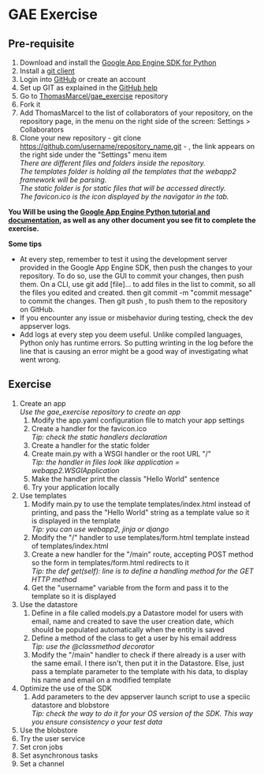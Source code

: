 GAE Exercise
============

Pre-requisite
-------------

1. Download and install the [Google App Engine SDK for Python](https://developers.google.com/appengine/downloads)
1. Install a [git client](http://git-scm.com/downloads)
2. Login into [GitHub](https://github.com) or create an account
3. Set up GIT as explained in the [GitHub help](https://help.github.com/articles/set-up-git)
4. Go to [ThomasMarcel/gae_exercise](https://github.com/ThomasMarcel/gae_exercise) repository
5. Fork it
6. Add ThomasMarcel to the list of collaborators of your repository, on the repository page, in the menu on the right side of the screen: Settings > Collaborators
7. Clone your new repository - git clone https://github.com/username/repository_name.git - , the link appears on the right side under the "Settings" menu item  
_There are different files and folders inside the repository.  
The templates folder is holding all the templates that the webapp2 framework will be parsing.  
The static folder is for static files that will be accessed directly.  
The favicon.ico is the icon displayed by the navigator in the tab._  
  
__You Will be using the [Google App Engine Python tutorial and documentation](https://developers.google.com/appengine/docs/python/gettingstartedpython27/introduction), as well as any other document you see fit to complete the exercise.__  
  
**Some tips**  
* At every step, remember to test it using the development server provided in the Google App Engine SDK, then push the changes to your repository. To do so, use the GUI to commit your changes, then push them. On a CLI, use git add [file]... to add files in the list to commit, so all the files you edited and created. then git commit -m "commit message" to commit the changes. Then git push , to push them to the repository on GitHub.
* If you encounter any issue or misbehavior during testing, check the dev appserver logs.
* Add logs at every step you deem useful. Unlike compiled languages, Python only has runtime errors. So putting wrinting in the log before the line that is causing an error might be a good way of investigating what went wrong.

Exercise
--------
1. Create an app  
*Use the gae_exercise repository to create an app*  
	1. Modify the app.yaml configuration file to match your app settings
	2. Create a handler for the favicon.ico  
*Tip: check the static handlers declaration*
	3. Create a handler for the static folder
	4. Create main.py with a WSGI handler or the root URL "/"  
*Tip: the handler in files look like application = webapp2.WSGIApplication*
	5. Make the handler print the classis "Hello World" sentence
	6. Try your application locally
2. Use templates
	1. Modify main.py to use the template templates/index.html instead of printing, and pass the "Hello World" string as a template value so it is displayed in the template  
*Tip: you can use webapp2, jinja or django*
	2. Modify the "/" handler to use templates/form.html template instead of templates/index.html
	3. Create a new handler for the "/main" route, accepting POST method so the form in templates/form.html redirects to it  
*Tip: the def get(self): line is to define a handling method for the GET HTTP method*
	4. Get the "username" variable from the form and pass it to the template so it is displayed
3. Use the datastore
	1. Define in a file called models.py a Datastore model for users with email, name and created to save the user creation date, which should be populated automatically when the entity is saved
	2. Define a method of the class to get a user by his email address  
*Tip: use the @classmethod decorator*
	3. Modify the "/main" handler to check if there already is a user with the same email. I there isn't, then put it in the Datastore. Else, just pass a template parameter to the template with his data, to display his name and email on a modified template
3. Optimize the use of the SDK
	1. Add parameters to the dev appserver launch script to use a speciic datastore and blobstore  
*Tip: check the way to do it for your OS version of the SDK. This way you ensure consistency o your test data*
4. Use the blobstore
5. Try the user service
6. Set cron jobs
7. Set asynchronous tasks
8. Set a channel
